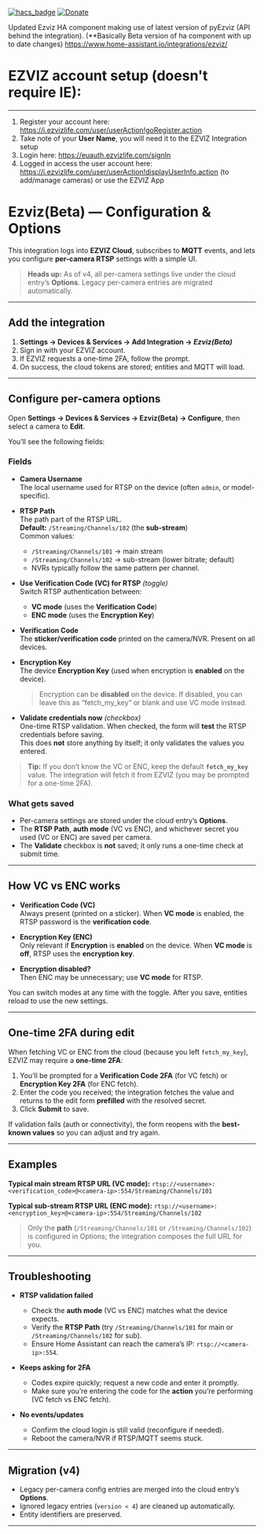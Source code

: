 [![hacs_badge](https://img.shields.io/badge/HACS-Custom-41BDF5.svg)](https://github.com/hacs/integration)
[![Donate](https://img.shields.io/badge/donate-Coffee-yellow.svg)](https://www.buymeacoffee.com/renierm)

Updated Ezviz HA component making use of latest version of pyEzviz (API behind the integration). (**Basically Beta version of ha component with up to date changes)
https://www.home-assistant.io/integrations/ezviz/


# EZVIZ account setup (doesn't require IE):
---

1) Register your account here: https://i.ezvizlife.com/user/userAction!goRegister.action
2) Take note of your **User Name**, you will need it to the EZVIZ Integration setup
3) Login here: https://euauth.ezvizlife.com/signIn
4) Logged in access the user account here: https://i.ezvizlife.com/user/userAction!displayUserInfo.action (to add/manage cameras) or use the EZVIZ App

# Ezviz(Beta) — Configuration & Options

This integration logs into **EZVIZ Cloud**, subscribes to **MQTT** events, and lets you configure **per-camera RTSP** settings with a simple UI.

> **Heads up:** As of v4, all per-camera settings live under the cloud entry’s **Options**. Legacy per-camera entries are migrated automatically.

---

## Add the integration

1. **Settings → Devices & Services → Add Integration → _Ezviz(Beta)_**  
2. Sign in with your EZVIZ account.  
3. If EZVIZ requests a one-time 2FA, follow the prompt.  
4. On success, the cloud tokens are stored; entities and MQTT will load.

---

## Configure per-camera options

Open **Settings → Devices & Services → Ezviz(Beta) → Configure**, then select a camera to **Edit**.

You’ll see the following fields:

### Fields

- **Camera Username**  
  The local username used for RTSP on the device (often `admin`, or model-specific).

- **RTSP Path**  
  The path part of the RTSP URL.  
  **Default:** `/Streaming/Channels/102` (the **sub-stream**)  
  Common values:
  - `/Streaming/Channels/101` → main stream
  - `/Streaming/Channels/102` → sub-stream (lower bitrate; default)
  - NVRs typically follow the same pattern per channel.

- **Use Verification Code (VC) for RTSP** *(toggle)*  
  Switch RTSP authentication between:
  - **VC mode** (uses the **Verification Code**)  
  - **ENC mode** (uses the **Encryption Key**)

- **Verification Code**  
  The **sticker/verification code** printed on the camera/NVR. Present on all devices.

- **Encryption Key**  
  The device **Encryption Key** (used when encryption is **enabled** on the device).  
  > Encryption can be **disabled** on the device. If disabled, you can leave this as “fetch_my_key” or blank and use VC mode instead.

- **Validate credentials now** *(checkbox)*  
  One-time RTSP validation. When checked, the form will **test** the RTSP credentials before saving.  
  This does **not** store anything by itself; it only validates the values you entered.

> **Tip:** If you don’t know the VC or ENC, keep the default **`fetch_my_key`** value. The integration will fetch it from EZVIZ (you may be prompted for a one-time 2FA).

### What gets saved

- Per-camera settings are stored under the cloud entry’s **Options**.
- The **RTSP Path**, **auth mode** (VC vs ENC), and whichever secret you used (VC or ENC) are saved per camera.
- The **Validate** checkbox is **not** saved; it only runs a one-time check at submit time.

---

## How VC vs ENC works

- **Verification Code (VC)**  
  Always present (printed on a sticker). When **VC mode** is enabled, the RTSP password is the **verification code**.

- **Encryption Key (ENC)**  
  Only relevant if **Encryption** is **enabled** on the device. When **VC mode** is **off**, RTSP uses the **encryption key**.

- **Encryption disabled?**  
  Then ENC may be unnecessary; use **VC mode** for RTSP.

You can switch modes at any time with the toggle. After you save, entities reload to use the new settings.

---

## One-time 2FA during edit

When fetching VC or ENC from the cloud (because you left `fetch_my_key`), EZVIZ may require a **one-time 2FA**:

1. You’ll be prompted for a **Verification Code 2FA** (for VC fetch) or **Encryption Key 2FA** (for ENC fetch).
2. Enter the code you received; the integration fetches the value and returns to the edit form **prefilled** with the resolved secret.
3. Click **Submit** to save.

If validation fails (auth or connectivity), the form reopens with the **best-known values** so you can adjust and try again.

---

## Examples

**Typical main stream RTSP URL (VC mode):**
`rtsp://<username>:<verification_code>@<camera-ip>:554/Streaming/Channels/101`

**Typical sub-stream RTSP URL (ENC mode):**
`rtsp://<username>:<encryption_key>@<camera-ip>:554/Streaming/Channels/102`



> Only the **path** (`/Streaming/Channels/101` or `/Streaming/Channels/102`) is configured in Options; the integration composes the full URL for you.

---

## Troubleshooting

- **RTSP validation failed**
  - Check the **auth mode** (VC vs ENC) matches what the device expects.
  - Verify the **RTSP Path** (try `/Streaming/Channels/101` for main or `/Streaming/Channels/102` for sub).
  - Ensure Home Assistant can reach the camera’s IP: `rtsp://<camera-ip>:554`.

- **Keeps asking for 2FA**
  - Codes expire quickly; request a new code and enter it promptly.
  - Make sure you’re entering the code for the **action** you’re performing (VC fetch vs ENC fetch).

- **No events/updates**
  - Confirm the cloud login is still valid (reconfigure if needed).
  - Reboot the camera/NVR if RTSP/MQTT seems stuck.

---

## Migration (v4)

- Legacy per-camera config entries are merged into the cloud entry’s **Options**.
- Ignored legacy entries (`version < 4`) are cleaned up automatically.
- Entity identifiers are preserved.

---

